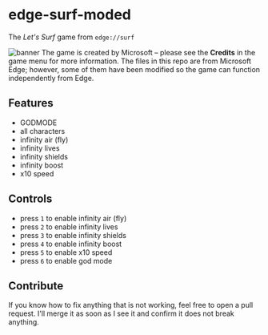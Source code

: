 # edge-surf-moded
The *Let's Surf* game from ``edge://surf``

![banner](https://i.imgur.com/J94CKv0.png)
The game is created by Microsoft – please see the **Credits** in the game menu for more information. The files in this repo are from Microsoft Edge; however, some of them have been modified so the game can function independently from Edge.


## Features
- GODMODE
- all characters
- infinity air (fly)
- infinity lives
- infinity shields
- infinity boost
- x10 speed

## Controls
- press `1` to enable infinity air (fly)
- press `2` to enable infinity lives
- press `3` to enable infinity shields
- press `4` to enable infinity boost
- press `5` to enable x10 speed
- press `6` to enable god mode



## Contribute
If you know how to fix anything that is not working, feel free to open a pull request. I'll merge it as soon as I see it and confirm it does not break anything.
